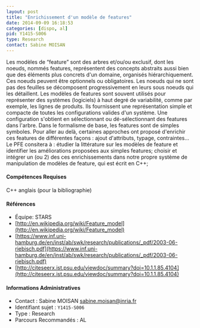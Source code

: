 ```yaml
---
layout: post
title: "Enrichissement d'un modèle de features"
date: 2014-09-09 16:18:53
categories: [dispo, al]
pid: Y1415-S006
type: Research
contact: Sabine MOISAN
---
```

       
Les modèles de “feature”  sont des arbres et/ou/ou exclusif, dont les noeuds, nommés features, représentent des concepts abstraits aussi bien que des éléments plus concrets d'un domaine, organisés hiérarchiquement. Ces noeuds peuvent être optionnels ou obligatoires. Les noeuds qui ne sont pas des feuilles se décomposent progressivement en leurs sous noeuds qui les détaillent. Les modèles de features sont souvent utilisés pour représenter des systèmes (logiciels) à haut degré de variabilité, comme par exemple, les lignes de produits. Ils fournissent une représentation simple et compacte de toutes les configurations valides d'un système. Une configuration s'obtient en sélectionnant ou dé-sélectionnant des features dans l'arbre.
Dans le formalisme de base, les features sont de simples symboles. Pour aller au delà, certaines approches ont proposé d'enrichir ces features de différentes façons : ajout d'attributs, typage, contraintes... 
Le PFE consitera à :
étudier la littérature sur les modèles de feature et identifier les améliorations proposées aux simples features;
choisir et intégrer un (ou 2) des ces enrichissements dans notre propre système de manipulation de modèles de feature, qui est écrit en C++;

#### Compétences Requises
C++
anglais (pour la bibliographie)


#### Références

  * Équipe: STARS
  * [http://en.wikipedia.org/wiki/Feature_model](http://en.wikipedia.org/wiki/Feature_model)
  * [https://www.inf.uni-hamburg.de/en/inst/ab/swk/research/publications/_pdf/2003-06-riebisch.pdf](https://www.inf.uni-hamburg.de/en/inst/ab/swk/research/publications/_pdf/2003-06-riebisch.pdf)
  * [http://citeseerx.ist.psu.edu/viewdoc/summary?doi=10.1.1.85.4104](http://citeseerx.ist.psu.edu/viewdoc/summary?doi=10.1.1.85.4104)

#### Informations Administratives
  * Contact : Sabine MOISAN <sabine.moisan@inria.fr>
  * Identifiant sujet : `Y1415-S006`
  * Type : Research
  * Parcours Recommandés : AL
     